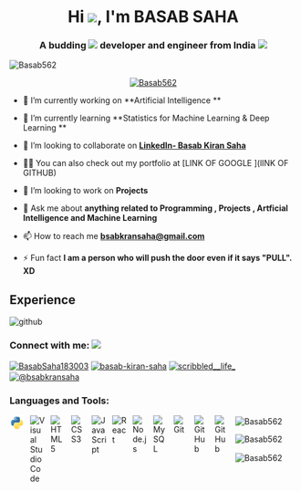 ### <h1 align="center">Hi <img src="https://github.com/TheDudeThatCode/TheDudeThatCode/blob/master/Assets/Hi.gif" width="29px">, I'm BASAB SAHA</h1>
<h3 align="center">A budding <img src="https://github.com/TheDudeThatCode/TheDudeThatCode/blob/master/Assets/Rocket.gif" width="18px"> developer and engineer from India <img src="https://github.com/TheDudeThatCode/TheDudeThatCode/blob/master/Assets/Developer.gif" width="30px"></h3>


<p align="left"> <img src="https://komarev.com/ghpvc/?username=Basab562&label=Profile%20views&color=0e75b6&style=flat" alt="Basab562" /> </p>

<p align="center"> <a href="https://github.com/ryo-ma/github-profile-trophy"><img src="https://github-profile-trophy.vercel.app/?username=Basab562&theme=dracula" alt="Basab562" /></a> </p>

- 🔭 I’m currently working on **Artificial Intelligence  **

- 🌱 I’m currently learning **Statistics for Machine Learning & Deep Learning **

- 👯 I’m looking to collaborate on **[LinkedIn- Basab Kiran Saha](https://www.linkedin.com/in/basab-kiran-saha/)**

- 👨‍💻 You can also check out my portfolio at [LINK OF GOOGLE ](lINK OF GITHUB) 

- 🤝 I’m looking to work on **Projects**

- 💬 Ask me about **anything related to Programming , Projects , Artficial Intelligence and Machine Learning**

- 📫 How to reach me **bsabkransaha@gmail.com**

- ⚡ Fun fact **I am a person who will push the door even if it says "PULL". XD**

## Experience

![github](https://user-images.githubusercontent.com/71402528/106022694-225cfd80-60ec-11eb-9d3d-78cf6bf8d2ef.gif)

<h3 align="left">Connect with me: <img src="https://github.com/TheDudeThatCode/TheDudeThatCode/blob/master/Assets/Handshake.gif" height="32px"> </h3>
<p align="left">
  <a href="https://twitter.com/BasabSaha183003" target="blank"><img align="center" src="https://raw.githubusercontent.com/rahuldkjain/github-profile-readme-generator/master/src/images/icons/Social/twitter.svg" alt="BasabSaha183003" height="30" width="40" /></a>
<a href="https://www.linkedin.com/in/basab-kiran-saha/" target="blank"><img align="center" src="https://raw.githubusercontent.com/rahuldkjain/github-profile-readme-generator/master/src/images/icons/Social/linked-in-alt.svg" alt="basab-kiran-saha" height="30" width="40" /></a>
<a href="https://www.instagram.com/scribbled__life_/" target="blank"><img align="center" src="https://raw.githubusercontent.com/rahuldkjain/github-profile-readme-generator/master/src/images/icons/Social/instagram.svg" alt="scribbled__life_" height="30" width="40" /></a> 
<a href="https://www.hackerrank.com/bsabkransaha" target="blank"><img align="center" src="https://raw.githubusercontent.com/rahuldkjain/github-profile-readme-generator/master/src/images/icons/Social/hackerrank.svg" alt="@bsabkransaha" height="30" width="40" /></a></p>


### Languages and Tools:
<img align="left" alt="Python" width="26px" src="https://raw.githubusercontent.com/devicons/devicon/master/icons/python/python-original.svg" style="padding-right:10px;" />
<img align="left" alt="Visual Studio Code" width="26px" src="https://cdn.jsdelivr.net/gh/devicons/devicon/icons/vscode/vscode-original.svg" style="padding-right:10px;" />
<img align="left" alt="HTML5" width="26px" src="https://cdn.jsdelivr.net/gh/devicons/devicon/icons/html5/html5-original.svg" style="padding-right:10px;" />
<img align="left" alt="CSS3" width="26px" src="https://cdn.jsdelivr.net/gh/devicons/devicon/icons/css3/css3-original.svg" style="padding-right:10px;" />
<img align="left" alt="JavaScript" width="26px" src="https://cdn.jsdelivr.net/gh/devicons/devicon/icons/javascript/javascript-original.svg" style="padding-right:10px;" />
<img align="left" alt="React" width="26px" src="https://cdn.jsdelivr.net/gh/devicons/devicon/icons/react/react-original.svg" style="padding-right:10px;" />
<img align="left" alt="Node.js" width="26px" src="https://cdn.jsdelivr.net/gh/devicons/devicon/icons/nodejs/nodejs-original.svg" style="padding-right:10px;" />
<img align="left" alt="MySQL" width="26px" src="https://cdn.jsdelivr.net/gh/devicons/devicon/icons/mysql/mysql-original.svg" style="padding-right:10px;" />
<img align="left" alt="Git" width="26px" src="https://cdn.jsdelivr.net/gh/devicons/devicon/icons/git/git-original.svg" style="padding-right:10px;" />
<img align="left" alt="GitHub" width="26px" src="https://user-images.githubusercontent.com/3369400/139447912-e0f43f33-6d9f-45f8-be46-2df5bbc91289.png" style="padding-right:10px;" />
<img align="left" alt="GitHub" width="26px" src="https://user-images.githubusercontent.com/3369400/139448065-39a229ba-4b06-434b-bc67-616e2ed80c8f.png" style="padding-right:10px;" />




<p><img align="center" src="https://github-readme-stats.vercel.app/api/top-langs?username=Basab562&show_icons=true&locale=en&layout=compact" alt="Basab562" /></p>

<p>&nbsp;<img align="left" src="https://github-readme-stats.vercel.app/api?username=Basab562&show_icons=true&locale=en" alt="Basab562" /></p>

<p><img align="center" src="https://github-readme-streak-stats.herokuapp.com/?user=Basab562&" alt="Basab562" /></p>
